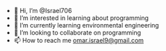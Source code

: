 - 👋 Hi, I’m @Israel706
- 👀 I’m interested in learning about programming
- 🌱 I’m currently learning environmental engineering
- 💞️ I’m looking to collaborate on programming
- 📫 How to reach me omar.israel9@gmail.com

<!---
Israel706/Israel706 is a ✨ special ✨ repository because its `README.md` (this file) appears on your GitHub profile.
You can click the Preview link to take a look at your changes.
--->
